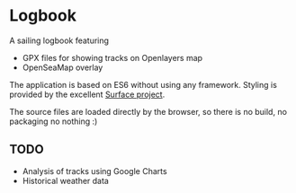 # Logbook

A sailing logbook featuring

- GPX files for showing tracks on Openlayers map
- OpenSeaMap overlay

The application is based on ES6 without using any framework. Styling is provided by the excellent [Surface project](https://github.com/mildrenben/surface).

The source files are loaded directly by the browser, so there is no build, no packaging no nothing :)

## TODO

- Analysis of tracks using Google Charts
- Historical weather data
